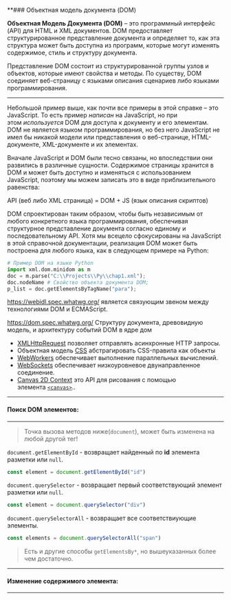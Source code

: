 **### Объектная модель документа (DOM)

**Объектная Модель Документа (DOM)** – это программный интерфейс (API) для HTML и XML документов. DOM предоставляет структурированное представление документа и определяет то, как эта структура может быть доступна из программ, которые могут изменять содержимое, стиль и структуру документа.

Представление DOM состоит из структурированной группы узлов и объектов, которые имеют свойства и методы. По существу, DOM соединяет веб-страницу с языками описания сценариев либо языками программирования.

---

Небольшой пример выше, как почти все примеры в этой справке – это JavaScript. То есть пример _написан_ на JavaScript, но при этом _используется_ DOM для доступа к документу и его элементам. DOM не является языком программирования, но без него JavaScript не имел бы никакой модели или представления о веб-странице, HTML-документе, XML-документе и их элементах.

Вначале JavaScript и DOM были тесно связаны, но впоследствии они развились в различные сущности. Содержимое страницы хранится в DOM и может быть доступно и изменяться с использованием JavaScript, поэтому мы можем записать это в виде приблизительного равенства:

API (веб либо XML страница) = DOM + JS (язык описания скриптов)

DOM спроектирован таким образом, чтобы быть независимым от любого конкретного языка программирования, обеспечивая структурное представление документа согласно единому и последовательному API. Хотя мы всецело сфокусированы на JavaScript в этой справочной документации, реализация DOM может быть построена для любого языка, как в следующем примере на Python:

```Python
# Пример DOM на языке Python
import xml.dom.minidom as m
doc = m.parse("C:\\Projects\\Py\\chap1.xml");
doc.nodeName # Свойство объекта документа DOM;
p_list = doc.getElementsByTagName("para");
```


https://webidl.spec.whatwg.org/
является связующим звеном между технологиями DOM и ECMAScript.

https://dom.spec.whatwg.org/
Структуру документа, древовидную модель, и архитектуру событий DOM в ядре дом


-   [XMLHttpRequest](https://dev.w3.org/2006/webapi/XMLHttpRequest-2/) позволяет отправлять асинхронные HTTP запросы.
-   Объектная модель [CSS](https://dev.w3.org/csswg/cssom/) абстрагировать CSS-правила как объекты
-   [WebWorkers](https://www.whatwg.org/specs/web-workers/current-work/) обеспечивает выполнение параллельных вычислений.
-   [WebSockets](https://www.whatwg.org/C/#network) обеспечивает низкоуровневое двунаправленное соединение.
-   [Canvas 2D Context](https://www.whatwg.org/html/#2dcontext) это API для рисования с помощью элемента [`<canvas>`](https://developer.mozilla.org/ru/docs/Web/HTML/Element/canvas)..


---
#### Поиск DOM элементов:
---
> Точка вызова методов ниже(`document`), может быть изменена на любой другой тег!

`document.getElementById` - возвращает найденный по **id** элемента разметки или `null`.
```js
const element = document.getElementById("id")
```

`document.querySelector` - возвращает первый соответствующий элемент разметки или `null`.
```js
const element = document.querySelector("div")
```

`document.querySelectorAll` - возвращает все соответствиующие элементы.
```js
const elements = document.querySelectorAll("span")
```
> Есть и другие способы `getElementsBy*`, но вышеуказанных более чем достаточно.



---
#### Изменение содержимого элемента:
---



